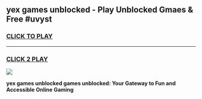 
## yex games unblocked - Play Unblocked Gmaes & Free #uvyst
<h3>
<a href="https://premium.freeplayer.one?title=yex_games_unblocked&ref=01M">CLICK TO PLAY</a></h3>
<hr>

<h3>
<a href="https://premium.freeplayer.one?title=yex_games_unblocked&ref=01M">CLICK 2 PLAY</a>
  
</h3>

<a href="https://premium.freeplayer.one?title=yex_games_unblocked&ref=01M"><img src="https://clearcache.store/games.png"></a>


**yex games unblocked games unblocked: Your Gateway to Fun and Accessible Online Gaming**
